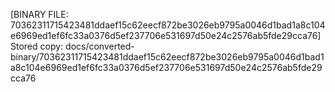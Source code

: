 [BINARY FILE: 70362311715423481ddaef15c62eecf872be3026eb9795a0046d1bad1a8c104e6969ed1ef6fc33a0376d5ef237706e531697d50e24c2576ab5fde29cca76]
Stored copy: docs/converted-binary/70362311715423481ddaef15c62eecf872be3026eb9795a0046d1bad1a8c104e6969ed1ef6fc33a0376d5ef237706e531697d50e24c2576ab5fde29cca76
